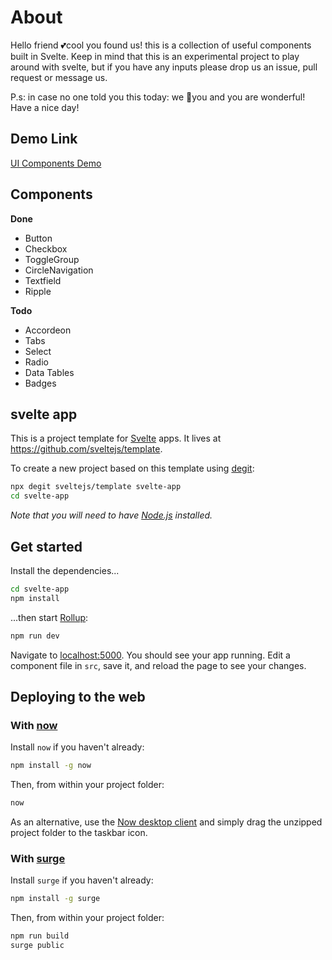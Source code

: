 # About

Hello friend 💕cool you found us! this is a collection of useful components built in Svelte.
Keep in mind that this is an experimental project to play around with svelte, but if you have any inputs please drop us an issue, pull request or message us.

P.s: in case no one told you this today: we 💙you and you are wonderful! 
Have a nice day!

## Demo Link 

[UI Components Demo](https://kikocode.github.io/SvelteUi/)

## Components
**Done**
- Button
- Checkbox
- ToggleGroup
- CircleNavigation
- Textfield
- Ripple

**Todo**
- Accordeon
- Tabs
- Select
- Radio
- Data Tables
- Badges

## svelte app

This is a project template for [Svelte](https://svelte.dev) apps. It lives at https://github.com/sveltejs/template.

To create a new project based on this template using [degit](https://github.com/Rich-Harris/degit):

```bash
npx degit sveltejs/template svelte-app
cd svelte-app
```

*Note that you will need to have [Node.js](https://nodejs.org) installed.*


## Get started

Install the dependencies...

```bash
cd svelte-app
npm install
```

...then start [Rollup](https://rollupjs.org):

```bash
npm run dev
```

Navigate to [localhost:5000](http://localhost:5000). You should see your app running. Edit a component file in `src`, save it, and reload the page to see your changes.


## Deploying to the web

### With [now](https://zeit.co/now)

Install `now` if you haven't already:

```bash
npm install -g now
```

Then, from within your project folder:

```bash
now
```

As an alternative, use the [Now desktop client](https://zeit.co/download) and simply drag the unzipped project folder to the taskbar icon.

### With [surge](https://surge.sh/)

Install `surge` if you haven't already:

```bash
npm install -g surge
```

Then, from within your project folder:

```bash
npm run build
surge public
```
